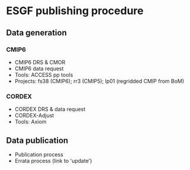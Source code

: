 # ESGF publishing procedure 

## Data generation

### CMIP6

- CMIP6 DRS & CMOR
- CMIP6 data request
- Tools: ACCESS pp tools
- Projects: fs38 (CMIP6); rr3 (CMIP5); lp01 (regridded CMIP from BoM)


### CORDEX

- CORDEX DRS & data request
- CORDEX-Adjust
- Tools: Axiom


## Data publication 

- Publication process
- Errata process (link to 'update')
